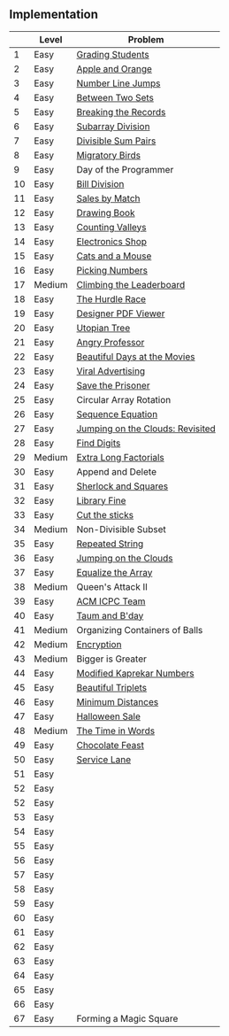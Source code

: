 ## Implementation

|     | Level  | Problem |
|-----|--------|---------|
| 1   | Easy   | [Grading Students](https://github.com/rdvnabay/hackerrank-algorithms/blob/master/Implementation/Solutions/GradingStudents.cs)     
| 2   | Easy   | [Apple and Orange](https://github.com/rdvnabay/hackerrank-algorithms/blob/master/Implementation/Solutions/AppleAndOrange.cs)     
| 3   | Easy   | [Number Line Jumps](https://github.com/rdvnabay/hackerrank-algorithms/blob/master/Implementation/Solutions/NumberLineJumps.cs)    
| 4   | Easy   | [Between Two Sets](https://github.com/rdvnabay/hackerrank-algorithms/blob/master/Implementation/Solutions/BetweenTwoSets.cs)     
| 5   | Easy   | [Breaking the Records](https://github.com/rdvnabay/hackerrank-algorithms/blob/master/Implementation/Solutions/BreakingTheRecords.cs) 
| 6   | Easy   | [Subarray Division](https://github.com/rdvnabay/hackerrank-algorithms/blob/master/Implementation/Solutions/SubarrayDivision.cs)    
| 7   | Easy   | [Divisible Sum Pairs](https://github.com/rdvnabay/hackerrank-algorithms/blob/master/Implementation/Solutions/DivisibleSumPairs.cs)  
| 8   | Easy   | [Migratory Birds](https://github.com/rdvnabay/hackerrank-algorithms/blob/master/Implementation/Solutions/MigratoryBirds.cs)      
| 9   | Easy   | Day of the Programmer
| 10  | Easy   | [Bill Division](https://github.com/rdvnabay/hackerrank-algorithms/blob/master/Implementation/Solutions/BillDivision.cs)
| 11  | Easy   | [Sales by Match](https://github.com/rdvnabay/hackerrank-algorithms/blob/master/Implementation/Solutions/SalesByMatch.cs)
| 12  | Easy   | [Drawing Book](https://github.com/rdvnabay/hackerrank-algorithms/blob/master/Implementation/Solutions/DrawingBook.cs) 
| 13  | Easy   | [Counting Valleys](https://github.com/rdvnabay/hackerrank-algorithms/blob/master/Implementation/Solutions/CountingValleys.cs)
| 14  | Easy   | [Electronics Shop](https://github.com/rdvnabay/hackerrank-algorithms/blob/master/Implementation/Solutions/ElectronicsShop.cs)
| 15  | Easy   | [Cats and a Mouse](https://github.com/rdvnabay/hackerrank-algorithms/blob/master/Implementation/Solutions/CatsAndAMouse.cs)
| 16  | Easy   | [Picking Numbers](https://github.com/rdvnabay/hackerrank-algorithms/blob/master/Implementation/Solutions/PickingNumbers.cs)
| 17  | Medium | [Climbing the Leaderboard](https://github.com/rdvnabay/hackerrank-algorithms/blob/master/Implementation/Solutions/ClimbingTheLeaderboard.cs)
| 18  | Easy   | [The Hurdle Race](https://github.com/rdvnabay/hackerrank-algorithms/blob/master/Implementation/Solutions/TheHurdleRace.cs)
| 19  | Easy   | [Designer PDF Viewer](https://github.com/rdvnabay/hackerrank-algorithms/blob/master/Implementation/Solutions/DesignerPDFViewer.cs)
| 20  | Easy   | [Utopian Tree](https://github.com/rdvnabay/hackerrank-algorithms/blob/master/Implementation/Solutions/UtopianTree.cs)
| 21  | Easy   | [Angry Professor](https://github.com/rdvnabay/hackerrank-algorithms/blob/master/Implementation/Solutions/AngryProfessor.cs)
| 22  | Easy   | [Beautiful Days at the Movies](https://github.com/rdvnabay/hackerrank-algorithms/blob/master/Implementation/Solutions/BeautifulDaysAtTheMovies.cs)
| 23  | Easy   | [Viral Advertising](https://github.com/rdvnabay/hackerrank-algorithms/blob/master/Implementation/Solutions/ViralAdvertising.cs)
| 24  | Easy   | [Save the Prisoner](https://github.com/rdvnabay/hackerrank-algorithms/blob/master/Implementation/Solutions/SaveThePrisoner.cs)
| 25  | Easy   | Circular Array Rotation
| 26  | Easy   | [Sequence Equation](https://github.com/rdvnabay/hackerrank-algorithms/blob/master/Implementation/Solutions/SequenceEquation.cs)
| 27  | Easy   | [Jumping on the Clouds: Revisited](https://github.com/rdvnabay/hackerrank-algorithms/blob/master/Implementation/Solutions/JumpingOnTheCloudsRevisited.cs)
| 28  | Easy   | [Find Digits](https://github.com/rdvnabay/hackerrank-algorithms/blob/master/Implementation/Solutions/FindDigits.cs)
| 29  | Medium | [Extra Long Factorials](https://github.com/rdvnabay/hackerrank-algorithms/blob/master/Implementation/Solutions/ExtraLongFactorials.cs)
| 30  | Easy   | Append and Delete
| 31  | Easy   | [Sherlock and Squares](https://github.com/rdvnabay/hackerrank-algorithms/blob/master/Implementation/Solutions/SherlockAndSquares.cs)
| 32  | Easy   | [Library Fine](https://github.com/rdvnabay/hackerrank-algorithms/blob/master/Implementation/Solutions/LibraryFine.cs)
| 33  | Easy   | [Cut the sticks](https://github.com/rdvnabay/hackerrank-algorithms/blob/master/Implementation/Solutions/CutTheSticks.cs)
| 34  | Medium | Non-Divisible Subset
| 35  | Easy   | [Repeated String](https://github.com/rdvnabay/hackerrank-algorithms/blob/master/Implementation/Solutions/RepeatedString.cs)
| 36  | Easy   | [Jumping on the Clouds](https://github.com/rdvnabay/hackerrank-algorithms/blob/master/Implementation/Solutions/JumpingOnTheClouds.cs)
| 37  | Easy   | [Equalize the Array](https://github.com/rdvnabay/hackerrank-algorithms/blob/master/Implementation/Solutions/EqualizeTheArray.cs)
| 38  | Medium | Queen's Attack II
| 39  | Easy   | [ACM ICPC Team](https://github.com/rdvnabay/hackerrank-algorithms/blob/master/Implementation/Solutions/ACM_ICPCTeam.cs)
| 40  | Easy   | [Taum and B'day](https://github.com/rdvnabay/hackerrank-algorithms/blob/master/Implementation/Solutions/TaumAndBday.cs)
| 41  | Medium | Organizing Containers of Balls
| 42  | Medium | [Encryption](https://github.com/rdvnabay/hackerrank-algorithms/blob/master/Implementation/Solutions/Encryption.cs)
| 43  | Medium | Bigger is Greater
| 44  | Easy   | [Modified Kaprekar Numbers](https://github.com/rdvnabay/hackerrank-algorithms/blob/master/Implementation/Solutions/ModifiedKaprekarNumbers.cs)
| 45  | Easy   | [Beautiful Triplets](https://github.com/rdvnabay/hackerrank-algorithms/blob/master/Implementation/Solutions/BeautifulTriplets.cs)
| 46  | Easy   | [Minimum Distances](https://github.com/rdvnabay/hackerrank-algorithms/blob/master/Implementation/Solutions/MinimumDistances.cs)
| 47  | Easy   | [Halloween Sale](https://github.com/rdvnabay/hackerrank-algorithms/blob/master/Implementation/Solutions/HalloweenSale.cs)
| 48  | Medium | [The Time in Words](https://github.com/rdvnabay/hackerrank-algorithms/blob/master/Implementation/Solutions/TheTimeInWords.cs)
| 49  | Easy   | [Chocolate Feast](https://github.com/rdvnabay/hackerrank-algorithms/blob/master/Implementation/Solutions/ChocolateFeast.cs)
| 50  | Easy   | [Service Lane](https://github.com/rdvnabay/hackerrank-algorithms/blob/master/Implementation/Solutions/ServiceLane.cs)
| 51  | Easy   | 
| 52  | Easy   |  
| 52  | Easy   | 
| 53  | Easy   | 
| 54  | Easy   | 
| 55  | Easy   | 
| 56  | Easy   | 
| 57  | Easy   | 
| 58  | Easy   | 
| 59  | Easy   | 
| 60  | Easy   | 
| 61  | Easy   | 
| 62  | Easy   | 
| 63  | Easy   | 
| 64  | Easy   | 
| 65  | Easy   | 
| 66  | Easy   | 
| 67  | Easy   | Forming a Magic Square